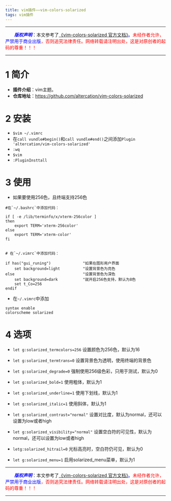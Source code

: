 ```yaml
---
title: vim插件——vim-colors-solarized 
tags: vim插件
---
```


------

&emsp;&emsp;<font color=blue>**_版权声明_**</font>：本文参考了<font color=blue>[《vim-colors-solarized 官方文档》](https://github.com/altercation/vim-colors-solarized "点击跳转")。</font><font color=red>未经作者允许，<font color=blue>严禁用于商业出版</font>，否则追究法律责任。网络转载请注明出处，这是对原创者的起码的尊重！！！</font>

------

<style>table{word-break:initial;}</style>




# 1 简介

* **插件介绍**：vim主题。
* **仓库地址**：<https://github.com/altercation/vim-colors-solarized>

# 2 安装
* `$vim ~/.vimrc`
* 在`call vundle#begin()`和`call vundle#end()`之间添加`Plugin 'altercation/vim-colors-solarized'`
* `:wq`
* `$vim`
* `:PluginInsttall`


# 3 使用

* 如果要使用256色，且终端支持256色
```shell
#在`~/.bashrc`中添加代码：

if [ -e /lib/terminfo/x/xterm-256color ]
then
	export TERM='xterm-256color'
else
	export TERM='xterm-color'
fi


# 在`~/.vimrc`中添加代码：

if has("gui_runing")              "如果在图形用户界面
    set background=light          "设置背景色为亮色
else                              "设置背景色为深色
    set background=dark           "就开启256色支持，默认为8色  
    set t_Co=256
endif
```
* 在`~/.vimrc`中添加
```shell
syntax enable
colorscheme solarized
```
# 4 选项
* `let g:solarized_termcolors=256`
设置颜色为256色，默认为16

* `let g:solarized_termtrans=0`
设置背景色为透明，使用终端的背景色

* `let g:solarized_degrade=0`
强制使用256级色彩，只用于测试，默认为0

* `let g:solarized_bold=1`
使用粗体，默认为1

* `let g:solarized_underline=1`
使用下划线，默认为1

* `let g:solarized_italic=1`
使用斜体，默认为1

* `let g:solarized_contrast="normal"`
设置对比度，默认为normal，还可以设置为low或者high

* `let g:solarized_visibility="normal"`
设置空白符的可见性，默认为normal，还可以设置为low或者high

* `letg:solarized_hitrail=0`
光标高亮时，空白符仍可见，默认为0

* `let g:solarized_menu=1`
启用solarized_menu菜单，默认为1




------

&emsp;&emsp;<font color=blue>**_版权声明_**</font>：本文参考了<font color=blue>[《vim-colors-solarized 官方文档》](https://github.com/altercation/vim-colors-solarized "点击跳转")。</font><font color=red>未经作者允许，<font color=blue>严禁用于商业出版</font>，否则追究法律责任。网络转载请注明出处，这是对原创者的起码的尊重！！！</font>

------
